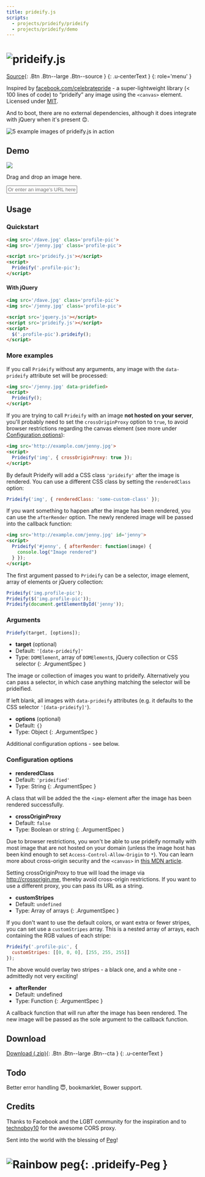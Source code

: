 ```yaml
---
title: prideify.js
scripts:
  - projects/prideify/prideify
  - projects/prideify/demo
---
```


# ![prideify.js](projects/prideify/logo.png)

[Source](https://github.com/alexpeattie/prideify){: .Btn .Btn--large .Btn--source }
{: .u-centerText }
{: role='menu' }

Inspired by [facebook.com/celebratepride](https://facebook.com/celebratepride) - a super-lightweight library (< 100 lines of code) to “prideify” any image using the `<canvas>` element. Licensed under [MIT](https://github.com/alexpeattie/prideify/blob/master/LICENSE).

And to boot, there are no external dependencies, although it does integrate with jQuery when it's present 😊.

![5 example images of prideify.js in action](projects/prideify/header.png)



## Demo

<section class='prideify-Dropzone' data-prideify-dropzone>
  <img src='/assets/images/projects/prideify/placeholder.svg'>
  <p>Drag and drop an image here.</p>
</section>

<p class='u-centerText'>
  <input type="url" class="prideify-UrlEntry" placeholder="Or enter an image's URL here..." data-prideify-url-fetch>
</p>

## Usage

### Quickstart

~~~html
<img src='/dave.jpg' class='profile-pic'>
<img src='/jenny.jpg' class='profile-pic'>

<script src='prideify.js'></script>
<script>
  Prideify('.profile-pic');
</script>
~~~

#### With jQuery

~~~html
<img src='/dave.jpg' class='profile-pic'>
<img src='/jenny.jpg' class='profile-pic'>

<script src='jquery.js'></script>
<script src='prideify.js'></script>
<script>
  $('.profile-pic').prideify();
</script>
~~~

### More examples

If you call `Prideify` without any arguments, any image with the `data-prideify` attribute set will be processed:

~~~html
<img src='/jenny.jpg' data-pridefied>
<script>
  Prideify();
</script>
~~~

If you are trying to call `Prideify` with an image **not hosted on your server**, you'll probably need to set the `crossOriginProxy` option to `true`, to avoid browser restrictions regarding the canvas element (see more under [Configuration options](#)):

~~~html
<img src='http://example.com/jenny.jpg'>
<script>
  Prideify('img', { crossOriginProxy: true });
</script>
~~~

By default Prideify will add a CSS class `'prideify'` after the image is rendered. You can use a different CSS class by setting the `renderedClass` option:

~~~javascript
Prideify('img', { renderedClass: 'some-custom-class' });
~~~

If you want something to happen after the image has been rendered, you can use the `afterRender` option. The newly rendered image will be passed into the callback function:

~~~html
<img src='http://example.com/jenny.jpg' id='jenny'>
<script>
  Prideify('#jenny', { afterRender: function(image) {
    console.log("Image rendered")
  } });
</script>
~~~

The first argument passed to `Prideify` can be a selector, image element, array of elements or jQuery collection:

~~~javascript
Prideify('img.profile-pic');
Prideify($('img.profile-pic'));
Prideify(document.getElementById('jenny'));
~~~

### Arguments

~~~javascript
Pridefy(target, [options]);
~~~

- **target** (optional)
- Default: `'[date-prideify]'`
- Type: `DOMElement`, array of `DOMElement`s, jQuery collection or CSS selector
{: .ArgumentSpec }

The image or collection of images you want to prideify. Alternatively you can pass a selector, in which case anything matching the selector will be prideified.

If left blank, all images with `data-prideify` attributes (e.g. it defaults to the CSS selector `'[data-prideify]'`).

- **options** (optional)
- Default: `{}`
- Type: Object
{: .ArgumentSpec }

Additional configuration options - see below.

### Configuration options

- **renderedClass**
- Default: `'prideified'`
- Type: String
{: .ArgumentSpec }

A class that will be added the the `<img>` element after the image has been rendered successfully.

- **crossOriginProxy**
- Default: `false`
- Type: Boolean or string
{: .ArgumentSpec }

Due to browser restrictions, you won't be able to use prideify normally with most image that are not hosted on your domain (unless the image host has been kind enough to set `Access-Control-Allow-Origin` to `*`). You can learn more about cross-origin security and the `<canvas>` in [this MDN article](https://developer.mozilla.org/en-US/docs/Web/HTML/CORS_enabled_image).

Setting crossOriginProxy to true will load the image via <http://crossorigin.me>, thereby avoid cross-origin restrictions. If you want to use a different proxy, you can pass its URL as a string.

- **customStripes**
- Default: `undefined`
- Type: Array of arrays
{: .ArgumentSpec }

If you don't want to use the default colors, or want extra or fewer stripes, you can set use a `customStripes` array. This is a nested array of arrays, each containing the RGB values of each stripe:

~~~javascript
Prideify('.profile-pic', { 
  customStripes: [[0, 0, 0], [255, 255, 255]] 
});
~~~

The above would overlay two stripes - a black one, and a white one - admittedly not very exciting!

- **afterRender**
- Default: undefined
- Type: Function
{: .ArgumentSpec }

A callback function that will run after the image has been rendered. The new image will be passed as the sole argument to the callback function.

## Download

[Download (.zip)](https://github.com/alexpeattie/prideify/archive/master.zip){: .Btn .Btn--large .Btn--cta }
{: .u-centerText }

## Todo

Better error handling 😇, bookmarklet, Bower support.

## Credits

Thanks to Facebook and the LGBT community for the inspiration and to [technoboy10](https://github.com/technoboy10) for the awesome CORS proxy.

Sent into the world with the blessing of [Peg](https://peg.co)!

# ![Rainbow peg](projects/prideify/peg.png){: .prideify-Peg }